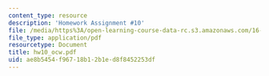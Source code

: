 ```yaml
---
content_type: resource
description: 'Homework Assignment #10'
file: /media/https%3A/open-learning-course-data-rc.s3.amazonaws.com/16-61-aerospace-dynamics-spring-2003/ae8b5454f96718b12b1ed8f8452253df_hw10_ocw.pdf
file_type: application/pdf
resourcetype: Document
title: hw10_ocw.pdf
uid: ae8b5454-f967-18b1-2b1e-d8f8452253df
---
```

